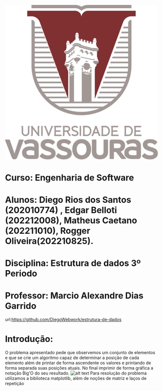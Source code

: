![alt text](https://github.com/DiegoWebwork/estrutura-de-dados/blob/main/universidade%20de%20vassouras%20Vertical.png)

# Curso: Engenharia de Software
# Alunos: Diego Rios dos Santos (202010774) ,  Edgar Belloti (202212008), Matheus Caetano (202211010), Rogger Oliveira(202210825).
# Disciplina: Estrutura de dados 3º Periodo
# Professor: Marcio Alexandre Dias Garrido
url:https://github.com/DiegoWebwork/estrutura-de-dados

# Introdução:

O problema apresentado pede que observemos um conjunto de elementos e que se crie um algoritmo capaz de determinar a posição de cada elemento além de printar de forma ascendente os valores e printando de forma separada suas posições atuais. No final imprimir de forma gráfica a notação Big'O do seu resultado.
![alt text](https://github.com/DiegoWebwork/estrutura-de-dados/blob/main/problema%20inicial.png)
Para resolução do problema utilizamos a biblioteca matplotlib, além de noções de matriz e laços de repetição 
